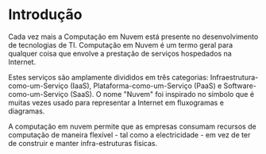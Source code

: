 # Introdução

Cada vez mais a Computação em Nuvem está presente no desenvolvimento de tecnologias de TI. 
Computação em Nuvem é um termo geral para qualquer coisa que envolve a prestação de serviços hospedados na Internet.

Estes serviços são amplamente divididos em três categorias: Infraestrutura-como-um-Serviço (IaaS), Plataforma-como-um-Serviço (PaaS) e Software-como-um-Serviço (SaaS). 
O nome "Nuvem" foi inspirado no símbolo que é muitas vezes usado para representar a Internet em fluxogramas e diagramas.

A computação em nuvem permite que as empresas consumam recursos de computação de maneira flexível - tal como a electricidade - em vez de ter de construir e manter infra-estruturas físicas.
